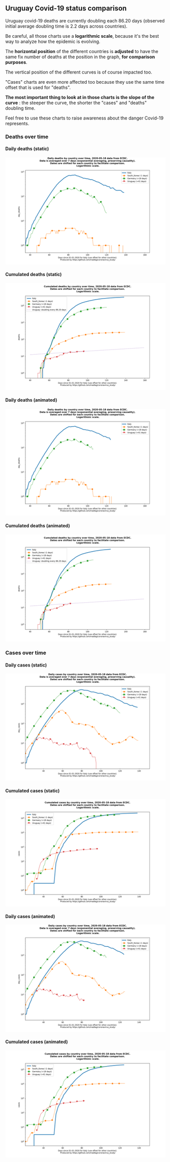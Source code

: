 ## Uruguay Covid-19 status comparison 

Uruguay covid-19 deaths are currently doubling each 86.20 days (observed initial average doubling time is 2.2 days across countries).



Be careful, all those charts use a **logarithmic scale**, because it's the best way to analyze how the epidemic is evolving.
 
The **horizontal position** of the different countries is **adjusted** to have the same fix number of deaths at the position in the graph, **for comparison purposes**.

The vertical position of the different curves is of course impacted too.

"Cases" charts are even more affected too because they use the same time offset that is used for "deaths".

**The most important thing to look at in those charts is the slope of the curve** : the steeper the curve, the shorter the "cases" and "deaths" doubling time.

Feel free to use these charts to raise awareness about the danger Covid-19 represents. 


 
### Deaths over time
 
#### Daily deaths (static)
![Uruguay covid-19 daily deaths static chart](https://raw.githubusercontent.com/madlag/coronavirus_study/master/notebooks/graphs/2020-05-18/countries/Uruguay/2020-05-18_Uruguay_day_deaths.png "Uruguay covid-19 day_deaths static chart")   
 
#### Cumulated deaths (static)
![Uruguay covid-19 cumulated deaths static chart](https://raw.githubusercontent.com/madlag/coronavirus_study/master/notebooks/graphs/2020-05-18/countries/Uruguay/2020-05-18_Uruguay_deaths.png "Uruguay covid-19 deaths static chart")   
 
#### Daily deaths (animated)
![Uruguay covid-19 daily deaths animated chart](https://raw.githubusercontent.com/madlag/coronavirus_study/master/notebooks/graphs/2020-05-18/countries/Uruguay/2020-05-18_Uruguay_day_deaths.gif "Uruguay covid-19 day_deaths animated chart")   
 
#### Cumulated deaths (animated)
![Uruguay covid-19 cumulated deaths animated chart](https://raw.githubusercontent.com/madlag/coronavirus_study/master/notebooks/graphs/2020-05-18/countries/Uruguay/2020-05-18_Uruguay_deaths.gif "Uruguay covid-19 deaths animated chart")   

 
### Cases over time
 
#### Daily cases (static)
![Uruguay covid-19 daily cases static chart](https://raw.githubusercontent.com/madlag/coronavirus_study/master/notebooks/graphs/2020-05-18/countries/Uruguay/2020-05-18_Uruguay_day_cases.png "Uruguay covid-19 day_cases static chart")   
 
#### Cumulated cases (static)
![Uruguay covid-19 cumulated cases static chart](https://raw.githubusercontent.com/madlag/coronavirus_study/master/notebooks/graphs/2020-05-18/countries/Uruguay/2020-05-18_Uruguay_cases.png "Uruguay covid-19 cases static chart")   
 
#### Daily cases (animated)
![Uruguay covid-19 daily cases animated chart](https://raw.githubusercontent.com/madlag/coronavirus_study/master/notebooks/graphs/2020-05-18/countries/Uruguay/2020-05-18_Uruguay_day_cases.gif "Uruguay covid-19 day_cases animated chart")   
 
#### Cumulated cases (animated)
![Uruguay covid-19 cumulated cases animated chart](https://raw.githubusercontent.com/madlag/coronavirus_study/master/notebooks/graphs/2020-05-18/countries/Uruguay/2020-05-18_Uruguay_cases.gif "Uruguay covid-19 cases animated chart")   

